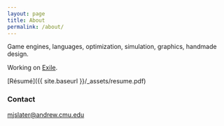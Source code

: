 ```yaml
---
layout: page
title: About
permalink: /about/
---
```


Game engines, languages, optimization, simulation, graphics, handmade design.  

Working on [Exile](https://github.com/TheNumbat/exile). 

[Résumé]({{ site.baseurl }}/_assets/resume.pdf)

### Contact

[mjslater@andrew.cmu.edu](mailto:mjslater@andrew.cmu.edu)
